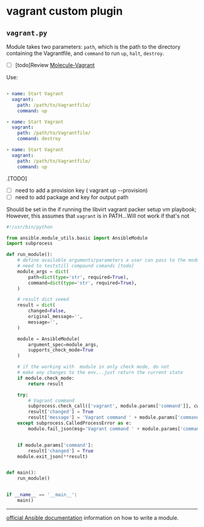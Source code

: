# vagrant custom plugin

## `vagrant.py`


Module takes two parameters: `path`, which is the path to the directory containing the Vagrantfile, and `command` to run  `up`, `halt`, `destroy`.

- [ ] [todo]Review [Molecule-Vagrant](https://github.com/ansible-community/molecule-vagrant/blob/main/molecule_vagrant/modules/vagrant.py)

Use:

```yaml

- name: Start Vagrant
  vagrant:
    path: /path/to/Vagrantfile/
    command: up

- name: Start Vagrant
  vagrant:
    path: /path/to/Vagrantfile/
    command: destroy

- name: Start Vagrant
  vagrant:
    path: /path/to/Vagrantfile/
    command: up

```
.[TODO]
- [ ] need to add a provision key ( vagrant up --provision)
- [ ] need to add package and key for output path

Should be set in the if running the libvirt vagrant packer setup vm playbook;  
However, this assumes that `vagrant` is in PATH...Will not work if that's not


```python
#!/usr/bin/python

from ansible.module_utils.basic import AnsibleModule
import subprocess

def run_module():
    # define available arguments/parameters a user can pass to the module
    # need to teststill compound comands [todo]
    module_args = dict(
        path=dict(type='str', required=True),
        command=dict(type='str', required=True),
    )

    # result dict seeed
    result = dict(
        changed=False,
        original_message='',
        message='',
    )

    module = AnsibleModule(
        argument_spec=module_args,
        supports_check_mode=True
    )

    # if the working with  module in only check mode, do not
    # make any changes to the env...just return the current state
    if module.check_mode:
        return result

    try:
        # Vagrant command
        subprocess.check_call(['vagrant', module.params['command']], cwd=module.params['path'])
        result['changed'] = True
        result['message'] = 'Vagrant command ' + module.params['command'] + ' executed successfully'
    except subprocess.CalledProcessError as e:
        module.fail_json(msg='Vagrant command ' + module.params['command'] + ' failed', **result)


    if module.params['command']:
        result['changed'] = True
    module.exit_json(**result)


def main():
    run_module()


if __name__ == '__main__':
    main()
```  
 ---


[official Ansible documentation](https://docs.ansible.com/ansible/latest/dev_guide/developing_modules_general.html) information on how to write a module.